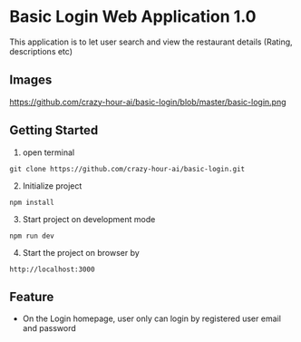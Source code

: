 # Basic Login Web Application 1.0
This application is to let user search and view the restaurant details (Rating, descriptions etc)

## Images
https://github.com/crazy-hour-ai/basic-login/blob/master/basic-login.png
## Getting Started
1. open terminal
```
git clone https://github.com/crazy-hour-ai/basic-login.git
```
2. Initialize project
```
npm install
```
3. Start project on development mode
```
npm run dev
```
4. Start the project on browser by 
```
http://localhost:3000 
```

## Feature
+ On the Login homepage, user only can login by registered user email and password
